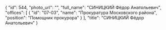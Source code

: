 {
    "id": 544,
    "photo_url": "",
    "full_name": "СИНИЦКИЙ Фёдор Анатольевич",
    "offices": [
        {
            "id": "07-03",
            "name": "Прокуратура Московского района",
            "position": "Помощник прокурора"
        }
    ],
    "title": "СИНИЦКИЙ Фёдор Анатольевич"
}